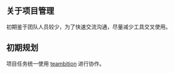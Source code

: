 
## 关于项目管理
初期鉴于团队人员较少，为了快速交流沟通，尽量减少工具交叉使用。

## 初期规划
项目任务统一使用 [teambition](https://www.teambition.com/project/5ea7c1aa8d80a9002187d025/projectinfoapp) 进行协作。

